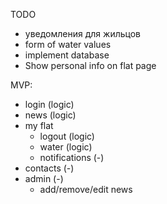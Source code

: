 TODO
* уведомления для жильцов
* form of water values
* implement database
* Show personal info on flat page


MVP:
* login (logic)
* news  (logic)
* my flat
  * logout (logic)
  * water (logic)
  * notifications (-)
* contacts (-)
* admin (-)
  * add/remove/edit news